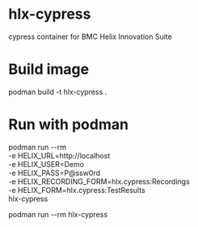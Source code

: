 # hlx-cypress
cypress container for BMC Helix Innovation Suite

# Build image
podman build -t hlx-cypress .

# Run with podman
podman run --rm \
  -e HELIX_URL=http://localhost \
  -e HELIX_USER=Demo \
  -e HELIX_PASS=P@ssw0rd \
  -e HELIX_RECORDING_FORM=hlx.cypress:Recordings \
  -e HELIX_FORM=hlx.cypress:TestResults \
  hlx-cypress

podman run --rm hlx-cypress



